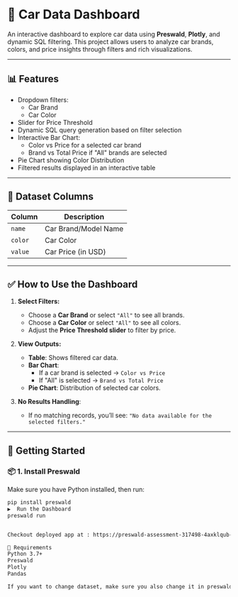 # 🚗 Car Data Dashboard

An interactive dashboard to explore car data using **Preswald**, **Plotly**, and dynamic SQL filtering. This project allows users to analyze car brands, colors, and price insights through filters and rich visualizations.

---

## 📊 Features

- Dropdown filters:
  - Car Brand
  - Car Color
- Slider for Price Threshold
- Dynamic SQL query generation based on filter selection
- Interactive Bar Chart:
  - Color vs Price for a selected car brand
  - Brand vs Total Price if "All" brands are selected
- Pie Chart showing Color Distribution
- Filtered results displayed in an interactive table

---

## 📁 Dataset Columns

| Column | Description              |
|--------|--------------------------|
| `name` | Car Brand/Model Name     |
| `color`| Car Color                |
| `value`| Car Price (in USD)       |

---

## ✅ How to Use the Dashboard

1. **Select Filters:**
   - Choose a **Car Brand** or select `"All"` to see all brands.
   - Choose a **Car Color** or select `"All"` to see all colors.
   - Adjust the **Price Threshold slider** to filter by price.

2. **View Outputs:**
   - **Table**: Shows filtered car data.
   - **Bar Chart**:
     - If a car brand is selected → `Color vs Price`
     - If "All" is selected → `Brand vs Total Price`
   - **Pie Chart**: Distribution of selected car colors.

3. **No Results Handling**:
   - If no matching records, you’ll see: `"No data available for the selected filters."`

---

## 🚀 Getting Started

### 📦 1. Install Preswald
Make sure you have Python installed, then run:

```bash
pip install preswald
▶️  Run the Dashboard
preswald run


Checkout deployed app at : https://preswald-assessment-317498-4axklqub-ndjz2ws6la-ue.a.run.app

📌 Requirements
Python 3.7+
Preswald
Plotly
Pandas

If you want to change dataset, make sure you also change it in preswald.toml